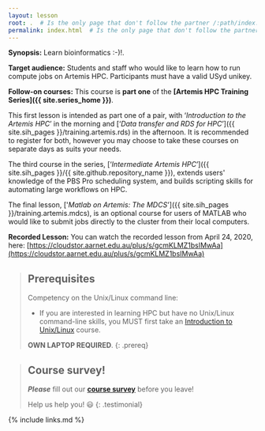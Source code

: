 ```yaml
---
layout: lesson
root: .  # Is the only page that don't follow the partner /:path/index.html
permalink: index.html  # Is the only page that don't follow the partner /:path/index.html
---
```


**Synopsis:** Learn bioinformatics :-)!.

**Target audience:** Students and staff who would like to learn how to run compute jobs on Artemis HPC. Participants must have a valid USyd unikey.

**Follow-on courses:** This course is **part one** of the **[Artemis HPC Training Series]({{ site.series_home }})**.

This first lesson is intended as part one of a pair, with ‘_Introduction to the Artemis HPC_’ in the morning and [‘_Data transfer and RDS for HPC_’]({{ site.sih_pages }}/training.artemis.rds) in the afternoon. It is recommended to register for both, however you may choose to take these courses on separate days as suits your needs.

The third course in the series, [‘_Intermediate Artemis HPC_’]({{ site.sih_pages }}/{{ site.github.repository_name }}), extends users' knowledge of the PBS Pro scheduling system, and builds scripting skills for automating large workflows on HPC.

The final lesson, ['_Matlab on Artemis: The MDCS_']({{ site.sih_pages }}/training.artemis.mdcs), is an optional course for users of MATLAB who would like to submit jobs directly to the cluster from their local computers.

**Recorded Lesson:** You can watch the recorded lesson from April 24, 2020, here: [https://cloudstor.aarnet.edu.au/plus/s/gcmKLMZ1bsIMwAa](https://cloudstor.aarnet.edu.au/plus/s/gcmKLMZ1bsIMwAa)

> ## Prerequisites
> Competency on the Unix/Linux command line:
>
> * If you are interested in learning HPC but have no Unix/Linux command-line skills, you MUST first take an [Introduction to Unix/Linux](https://intersect.org.au/training/course/unix) course.
>
> **OWN LAPTOP REQUIRED**.
{: .prereq}

> ## Course survey!
>
> **_Please_** fill out our **[course survey](https://redcap.sydney.edu.au/surveys/?s=FJ33MYNCRR)** before you leave!
>
> Help us help you! :smiley:
{: .testimonial}

{% include links.md %}
